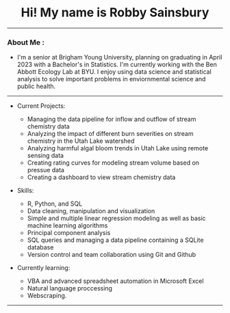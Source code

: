 <h1 align="center"> Hi! My name is Robby Sainsbury </h1>

---
	
### About Me :

- I'm a senior at Brigham Young University, planning on graduating in April 2023 with a Bachelor's in Statistics. I'm currently working with the Ben Abbott Ecology Lab at BYU. I enjoy using data science and statistical analysis to solve important problems in enviornmental science and public health.  

---

- Current Projects:  
    - Managing the data pipeline for inflow and outflow of stream chemistry data  
    - Analyzing the impact of different burn severities on stream chemistry in the Utah Lake watershed  
    - Analyzing harmful algal bloom trends in Utah Lake using remote sensing data  
    - Creating rating curves for modeling stream volume based on pressue data  
    - Creating a dashboard to view stream chemistry data  



- Skills:   
    - R, Python, and SQL  
    - Data cleaning, manipulation and visualization  
    - Simple and multiple linear regression modeling as well as basic machine learning algorithms  
    - Principal component analysis  
    - SQL queries and managing a data pipeline containing a SQLite database  
    - Version control and team collaboration using Git and Github  

- Currently learning:   
    - VBA and advanced spreadsheet automation in Microsoft Excel  
    - Natural language proccessing  
    - Webscraping.  

---
